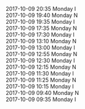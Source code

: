2017-10-09 20:35 Monday  I  
2017-10-09 19:40 Monday  N  
2017-10-09 19:35 Monday  I  
2017-10-09 17:35 Monday  N  
2017-10-09 17:30 Monday  I  
2017-10-09 13:10 Monday  N  
2017-10-09 13:00 Monday  I  
2017-10-09 12:55 Monday  N  
2017-10-09 12:30 Monday  I  
2017-10-09 12:15 Monday  N  
2017-10-09 11:30 Monday  I  
2017-10-09 11:25 Monday  N  
2017-10-09 10:15 Monday  I  
2017-10-09 09:40 Monday  N  
2017-10-09 09:35 Monday  I  
